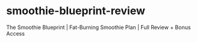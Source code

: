 # smoothie-blueprint-review
The Smoothie Blueprint | Fat-Burning Smoothie Plan | Full Review + Bonus Access
